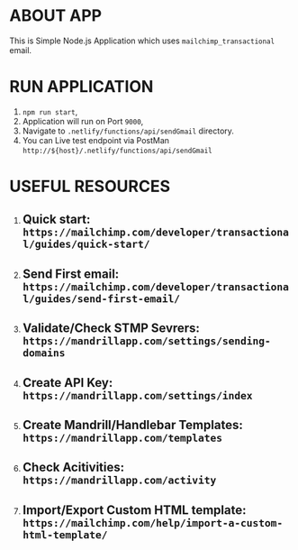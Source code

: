 
# ABOUT APP

This is Simple Node.js Application which uses `mailchimp_transactional` email.

# RUN APPLICATION

1. `npm run start`,
2. Application will run on Port `9000`,
3. Navigate to `.netlify/functions/api/sendGmail` directory.
4. You can Live test endpoint via PostMan `http://${host}/.netlify/functions/api/sendGmail`


# USEFUL RESOURCES

1. ## Quick start: `https://mailchimp.com/developer/transactional/guides/quick-start/`

2. ## Send First email: `https://mailchimp.com/developer/transactional/guides/send-first-email/`

3. ## Validate/Check STMP Sevrers: `https://mandrillapp.com/settings/sending-domains`

4. ## Create API Key: `https://mandrillapp.com/settings/index`

5. ## Create Mandrill/Handlebar Templates: `https://mandrillapp.com/templates`

6. ## Check Acitivities: `https://mandrillapp.com/activity`

7. ## Import/Export Custom HTML template: `https://mailchimp.com/help/import-a-custom-html-template/`